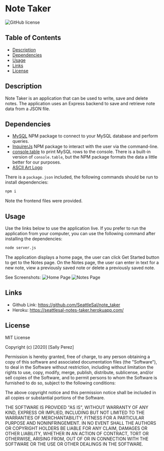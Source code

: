 # Note Taker
![GitHub license](https://img.shields.io/badge/license-MIT-blue.svg)

## Table of Contents
* [Description](#description)
* [Dependencies](#dependencies)
* [Usage](#usage)
* [Links](#links)
* [License](#license)

## Description
Note Taker is an application that can be used to write, save and delete notes. The application uses an Express backend to save and retrieve note data from a JSON file.

## Dependencies
* [MySQL](https://www.npmjs.com/package/mysql) NPM package to connect to your MySQL database and perform queries.
* [InquirerJs](https://www.npmjs.com/package/inquirer/v/0.2.3) NPM package to interact with the user via the command-line.
* [console.table](https://www.npmjs.com/package/console.table) to print MySQL rows to the console. There is a built-in version of `console.table`, but the NPM package formats the data a little better for our purposes.
* [ASCII Art Logo](https://www.npmjs.com/package/asciiart-logo)

There is a `package.json` included, the following commands should be run to install dependencies:

```bash
npm i
```
Note the frontend files were provided. 

## Usage
Use the links below to use the application live. If you prefer to run the application from your computer, you can use the following command after installing the dependencies:
```bash
node server.js
```

The application displays a home page, the user can click Get Started button to get to the Notes page. On the Notes page, the user can enter in text for a new note, view a previously saved note or delete a previously saved note. 

See Screenshots:
![Home Page](./assets/img/homepage.JPG)
![Notes Page](./assets/img/notes.JPG)

## Links
* Github Link: https://github.com/SeattleSal/note_taker
* Heroku: https://seattlesal-notes-taker.herokuapp.com/

## License

MIT License

Copyright (c) [2020] [Sally Perez]

Permission is hereby granted, free of charge, to any person obtaining a copy
of this software and associated documentation files (the "Software"), to deal
in the Software without restriction, including without limitation the rights
to use, copy, modify, merge, publish, distribute, sublicense, and/or sell
copies of the Software, and to permit persons to whom the Software is
furnished to do so, subject to the following conditions:

The above copyright notice and this permission notice shall be included in all
copies or substantial portions of the Software.

THE SOFTWARE IS PROVIDED "AS IS", WITHOUT WARRANTY OF ANY KIND, EXPRESS OR
IMPLIED, INCLUDING BUT NOT LIMITED TO THE WARRANTIES OF MERCHANTABILITY,
FITNESS FOR A PARTICULAR PURPOSE AND NONINFRINGEMENT. IN NO EVENT SHALL THE
AUTHORS OR COPYRIGHT HOLDERS BE LIABLE FOR ANY CLAIM, DAMAGES OR OTHER
LIABILITY, WHETHER IN AN ACTION OF CONTRACT, TORT OR OTHERWISE, ARISING FROM,
OUT OF OR IN CONNECTION WITH THE SOFTWARE OR THE USE OR OTHER DEALINGS IN THE
SOFTWARE.